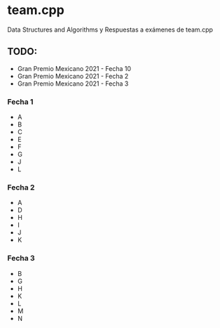 # team.cpp

Data Structures and Algorithms y Respuestas a exámenes de team.cpp

## TODO:
- Gran Premio Mexicano 2021 - Fecha 10
- Gran Premio Mexicano 2021 - Fecha 2
- Gran Premio Mexicano 2021 - Fecha 3

### Fecha 1
- A
- B
- C
- E
- F
- G
- J
- L

### Fecha 2
- A
- D
- H
- I
- J
- K

### Fecha 3
- B
- G
- H
- K
- L
- M
- N
